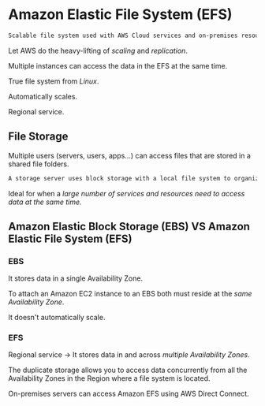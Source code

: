 # Amazon Elastic File System (EFS)

```sh
Scalable file system used with AWS Cloud services and on-premises resources. It grows and shrinks automatically when you add or remove resources. It can scale on demand to petabytes without disrupting applications.
```

Let AWS do the heavy-lifting of *scaling* and *replication*.

Multiple instances can access the data in the EFS at the same time.

True file system from *Linux*.

Automatically scales.

Regional service.

## File Storage

Multiple users (servers, users, apps...) can access files that are stored in a shared file folders.

```sh
A storage server uses block storage with a local file system to organize files and clients access data from the file path.
```

Ideal for when a *large number of services and resources need to access data at the same time.*

## Amazon Elastic Block Storage (EBS) VS Amazon Elastic File System (EFS)

### EBS

It stores data in a single Availability Zone.

To attach an Amazon EC2 instance to an EBS both must reside at the *same Availability Zone*.

It doesn't automatically scale.

### EFS

Regional service -> It stores data in and across *multiple Availability Zones*.

The duplicate storage allows you to access data concurrently from all the Availability Zones in the Region where a file system is located.

On-premises servers can access Amazon EFS using AWS Direct Connect.


